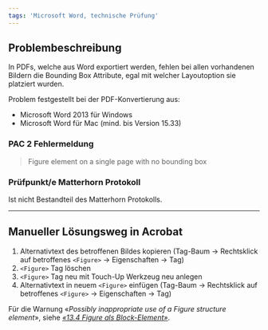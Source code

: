 ```yaml
---
tags: 'Microsoft Word, technische Prüfung'
---
```


## Problembeschreibung

In PDFs, welche aus Word exportiert werden, fehlen bei allen vorhandenen Bildern die Bounding Box Attribute, egal mit welcher Layoutoption sie platziert wurden.

Problem festgestellt bei der PDF-Konvertierung aus:

* Microsoft Word 2013 für Windows
* Microsoft Word für Mac \(mind. bis Version 15.33\)

### PAC 2 Fehlermeldung

> Figure element on a single page with no bounding box

### Prüfpunkt/e Matterhorn Protokoll

Ist nicht Bestandteil des Matterhorn Protokolls.

---

## Manueller Lösungsweg in Acrobat

1. Alternativtext des betroffenen Bildes kopieren \(Tag-Baum → Rechtsklick auf betroffenes `<Figure>` → Eigenschaften → Tag\)
2. `<Figure>` Tag löschen
3. `<Figure>` Tag neu mit Touch-Up Werkzeug neu anlegen
4. Alternativtext in neuem `<Figure>` einfügen \(Tag-Baum → Rechtsklick auf betroffenes `<Figure>` → Eigenschaften → Tag\)

Für die Warnung «_Possibly inappropriate use of a Figure structure element_», siehe [_«13.4 Figure als Block-Element»_](/134-abbildung-als-block-element.md).

